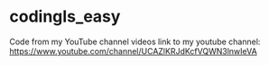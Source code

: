 # codingIs_easy
Code from my YouTube channel videos
link to my youtube channel:
https://www.youtube.com/channel/UCAZlKRJdKcfVQWN3lnwIeVA
